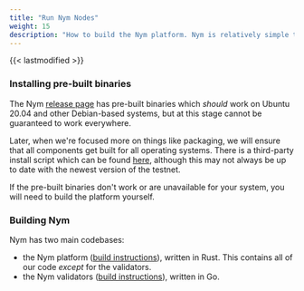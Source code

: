 ```yaml
---
title: "Run Nym Nodes"
weight: 15
description: "How to build the Nym platform. Nym is relatively simple to build and run on Mac OS X, Linux, and Windows."
---
```

{{< lastmodified >}}

### Installing pre-built binaries

The Nym [release page](https://github.com/nymtech/nym/releases) has pre-built binaries which _should_ work on Ubuntu 20.04 and other Debian-based systems, but at this stage cannot be guaranteed to work everywhere.

Later, when we're focused more on things like packaging, we will ensure that all components get built for all operating systems. There is a third-party install script which can be found [here](https://github.com/gyrusdentatus/nym_autoinstall), although this may not always be up to date with the newest version of the testnet.

If the pre-built binaries don't work or are unavailable for your system, you will need to build the platform yourself.

### Building Nym

Nym has two main codebases:

- the Nym platform ([build instructions](build-nym)), written in Rust. This contains all of our code _except_ for the validators.
- the Nym validators ([build instructions](validators)), written in Go.
